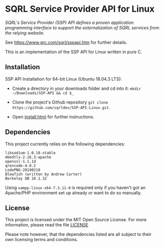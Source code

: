 # SQRL Service Provider API for Linux

*SQRL's Service Provider (SSP) API defines a proven application programming interface to support the externalization of SQRL services from the relying website.*

See https://www.grc.com/sqrl/sspapi.htm for further details.

This is an implementation of the SSP API for Linux written in pure C.

## Installation

SSP API Installation for 64-bit Linux (Ubuntu 18.04.3 LTS):
* Create a directory in your downloads folder and cd into it: 
 `mkdir ~/Downloads/SSP-API && cd $_`

* Clone the project's Github repository
`git clone https://github.com/sqrldev/SSP-API-Linux.git`.

* Open <a href="install.html">install.html</a> for further instructions.

## Dependencies

This project currently relies on the following dependencies:

    libsodium-1.0.18-stable
    mbedtls-2.16.3-apache
    openssl-1.1.1d
    qrencode-4.0.2
    LodePNG-20190210
    Blowfish (written by Andrew Carter)
    Berkeley DB 18.1.32
    
 Using `xampp-linux-x64-7.3.11-0` is required only if you haven't got an Apache/PHP environment set up already or want to do so manually.

## License

This project is licensed under the MIT Open Source License.
For more information, please read the file <a href="LICENSE">LICENSE</a>

Please note however, that the dependencies listed are all subject to their own licensing terms and conditions.
